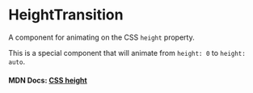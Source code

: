 # HeightTransition

A component for animating on the CSS `height` property.

This is a special component that will animate from `height: 0` to `height: auto`.

#### MDN Docs: <a href="https://developer.mozilla.org/en-US/docs/Web/CSS/height">CSS height</a>
